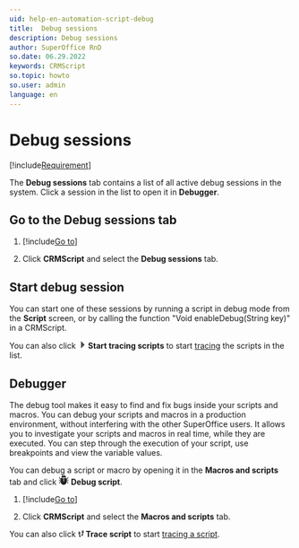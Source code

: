 ```yaml
---
uid: help-en-automation-script-debug
title:  Debug sessions
description: Debug sessions
author: SuperOffice RnD
so.date: 06.29.2022
keywords: CRMScript
so.topic: howto
so.user: admin
language: en
---
```


# Debug sessions

[!include[Requirement](../../../learn/includes/req-expander-services.md)]

The **Debug sessions** tab contains a list of all active debug sessions in the system. Click a session in the list to open it in **Debugger**.

## Go to the Debug sessions tab

1. [!include[Go to](../../../learn/includes/goto-sm.md)]

1. Click **CRMScript** and select the **Debug sessions** tab.

## Start debug session

You can start one of these sessions by running a script in debug mode from the **Script** screen, or by calling the function "Void enableDebug(String key)" in a CRMScript.

You can also click ![icon][img1] **Start tracing scripts** to start [tracing][2] the scripts in the list.

## Debugger

The debug tool makes it easy to find and fix bugs inside your scripts and macros. You can debug your scripts and macros in a production environment, without interfering with the other SuperOffice users. It allows you to investigate your scripts and macros in real time, while they are executed. You can step through the execution of your script, use breakpoints and view the variable values.

You can debug a script or macro by opening it in the **Macros and scripts** tab and click ![icon][img4] **Debug script**.

1. [!include[Go to](../../../learn/includes/goto-sm.md)]

1. Click **CRMScript** and select the **Macros and scripts** tab.

You can also click ![icon][img3] **Trace script** to start [tracing a script][2].

<!-- Referenced links -->
[2]: tracing.md

<!-- Referenced images -->
[img1]: ../../../../media/icons/run-script.png
[img3]: ../../../../media/icons/btn-script-trace-small.png
[img4]: ../../../../../common/icons/bug.png
